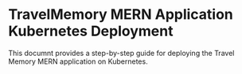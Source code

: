 # TravelMemory MERN Application Kubernetes Deployment
  This documnt provides a step-by-step guide for deploying the Travel Memory MERN application on Kubernetes.

